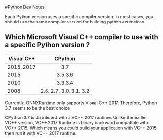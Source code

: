 #Python Dev Notes

Each Python version uses a specific compiler version. In most cases, you should use the same compiler version for building python extensions.

## Which Microsoft Visual C++ compiler to use with a specific Python version ?

| Visual C++  | CPython                 |
|-------------|:-----------------------:|
|2015, 2017   | 3.7                     |
|2015         | 3.5,3.6                 |
|2010         | 3.3,3.4                 |
|2008         | 2.6, 2.7, 3.0, 3.1, 3.2 |

Currently, ONNXRuntime only supports Visual C++ 2017. Therefore, Python 3.7 seems to be the best choice.

CPython 3.7 is distributed with a VC++ 2017 runtime. Unlike the earlier VC++ version, VC++ 2017 Runtime is binary backward compatible with VC++ 2015. Which means you could build your application with VC++ 2015 then run it with VC++ 2017 runtime. 